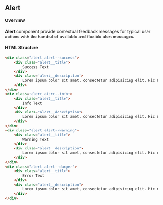 ## Alert

#### Overview
**Alert** component provide contextual feedback messages for typical user actions with the handful of available and flexible alert messages.

#### HTML Structure
```html
<div class="alert alert--success">
    <div class="alert__title">
        Success Text
    </div>
    <div class="alert__description">
        Lorem ipsum dolor sit amet, consectetur adipisicing elit. Hic maxime, ullam a.
    </div>
</div>
<div class="alert alert--info">
    <div class="alert__title">
        Info Text
    </div>
    <div class="alert__description">
        Lorem ipsum dolor sit amet, consectetur adipisicing elit. Hic maxime, ullam a.
    </div>
</div>
<div class="alert alert--warning">
    <div class="alert__title">
        Warning Text
    </div>
    <div class="alert__description">
        Lorem ipsum dolor sit amet, consectetur adipisicing elit. Hic maxime, ullam a.
    </div>
</div>
<div class="alert alert--danger">
    <div class="alert__title">
        Error Text
    </div>
    <div class="alert__description">
        Lorem ipsum dolor sit amet, consectetur adipisicing elit. Hic maxime, ullam a.
    </div>
</div>
```

